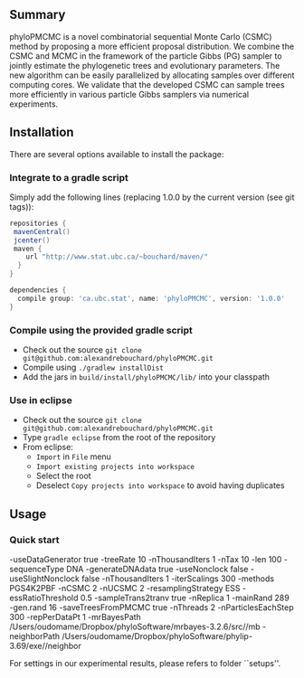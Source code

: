 Summary
-------

<!-- [![Build Status](https://travis-ci.org/alexandrebouchard/phyloPMCMC.png?branch=master)](https://travis-ci.org/alexandrebouchard/phyloPMCMC) -->

phyloPMCMC is a novel  combinatorial  sequential Monte Carlo (CSMC) method by  proposing a more efficient proposal  distribution.
We combine the CSMC and MCMC in the framework of the particle Gibbs (PG) sampler to jointly estimate the phylogenetic trees and evolutionary parameters. The new algorithm can be easily parallelized by allocating samples over different computing cores.
We validate that the developed CSMC can sample trees more efficiently in various particle Gibbs samplers  via numerical experiments.




Installation
------------


There are several options available to install the package:

### Integrate to a gradle script

Simply add the following lines (replacing 1.0.0 by the current version (see git tags)):

```groovy
repositories {
 mavenCentral()
 jcenter()
 maven {
    url "http://www.stat.ubc.ca/~bouchard/maven/"
  }
}

dependencies {
  compile group: 'ca.ubc.stat', name: 'phyloPMCMC', version: '1.0.0'
}
```

### Compile using the provided gradle script

- Check out the source ``git clone git@github.com:alexandrebouchard/phyloPMCMC.git``
- Compile using ``./gradlew installDist``
- Add the jars in ``build/install/phyloPMCMC/lib/`` into your classpath

### Use in eclipse

- Check out the source ``git clone git@github.com:alexandrebouchard/phyloPMCMC.git``
- Type ``gradle eclipse`` from the root of the repository
- From eclipse:
  - ``Import`` in ``File`` menu
  - ``Import existing projects into workspace``
  - Select the root
  - Deselect ``Copy projects into workspace`` to avoid having duplicates


Usage
-----

### Quick start

-useDataGenerator true
  -treeRate 10 -nThousandIters 1 -nTax 10 -len  100 -sequenceType DNA -generateDNAdata true   -useNonclock false -useSlightNonclock false -nThousandIters 1 -iterScalings  300  -methods   PGS4K2PBF -nCSMC 2  -nUCSMC 2 -resamplingStrategy ESS  -essRatioThreshold 0.5 
 -sampleTrans2tranv true -nReplica 1 -mainRand  289 -gen.rand  16   -saveTreesFromPMCMC true -nThreads 2  -nParticlesEachStep 300 -repPerDataPt  1
-mrBayesPath /Users/oudomame/Dropbox/phyloSoftware/mrbayes-3.2.6/src//mb  -neighborPath /Users/oudomame/Dropbox/phyloSoftware/phylip-3.69/exe//neighbor

For settings in our experimental results, please refers to folder ``setups''.

